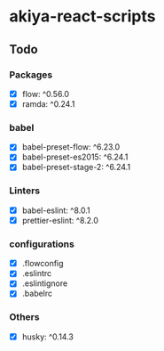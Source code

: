# akiya-react-scripts

## Todo
### Packages
* [x] flow: ^0.56.0
* [x] ramda: ^0.24.1

### babel
* [x] babel-preset-flow: ^6.23.0
* [x] babel-preset-es2015: ^6.24.1
* [x] babel-preset-stage-2: ^6.24.1

### Linters
* [x] babel-eslint:  ^8.0.1
* [x] prettier-eslint: ^8.2.0

### configurations
* [x] .flowconfig
* [x] .eslintrc
* [x] .eslintignore
* [x] .babelrc

### Others
* [x] husky: ^0.14.3